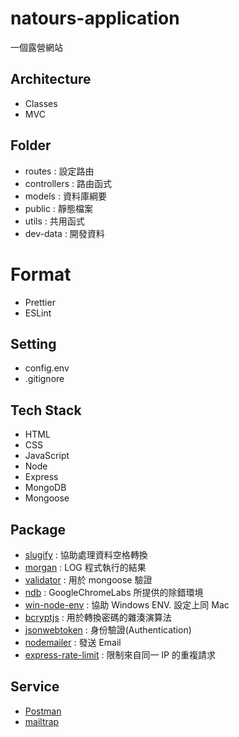 # natours-application

一個露營網站

## Architecture

- Classes
- MVC

## Folder

- routes : 設定路由
- controllers : 路由函式
- models : 資料庫綱要
- public : 靜態檔案
- utils : 共用函式
- dev-data : 開發資料

# Format

- Prettier
- ESLint

## Setting

- config.env
- .gitignore

## Tech Stack

- HTML
- CSS
- JavaScript
- Node
- Express
- MongoDB
- Mongoose

## Package

- [slugify](https://www.npmjs.com/package/slugify) : 協助處理資料空格轉換
- [morgan](https://www.npmjs.com/package/morgan) : LOG 程式執行的結果
- [validator](https://www.npmjs.com/package/validator) : 用於 mongoose 驗證
- [ndb](https://www.npmjs.com/package/ndb) : GoogleChromeLabs 所提供的除錯環境
- [win-node-env](https://www.npmjs.com/package/win-node-env) : 協助 Windows ENV. 設定上同 Mac
- [bcryptjs](https://www.npmjs.com/package/bcryptjs) : 用於轉換密碼的雜湊演算法
- [jsonwebtoken](https://www.npmjs.com/package/jsonwebtoken) : 身份驗證(Authentication)
- [nodemailer](https://www.npmjs.com/package/nodemailer) : 發送 Email
- [express-rate-limit](https://www.npmjs.com/package/express-rate-limit) : 限制來自同一 IP 的重複請求

## Service

- [Postman](https://www.postman.com/)
- [mailtrap](https://mailtrap.io/)
